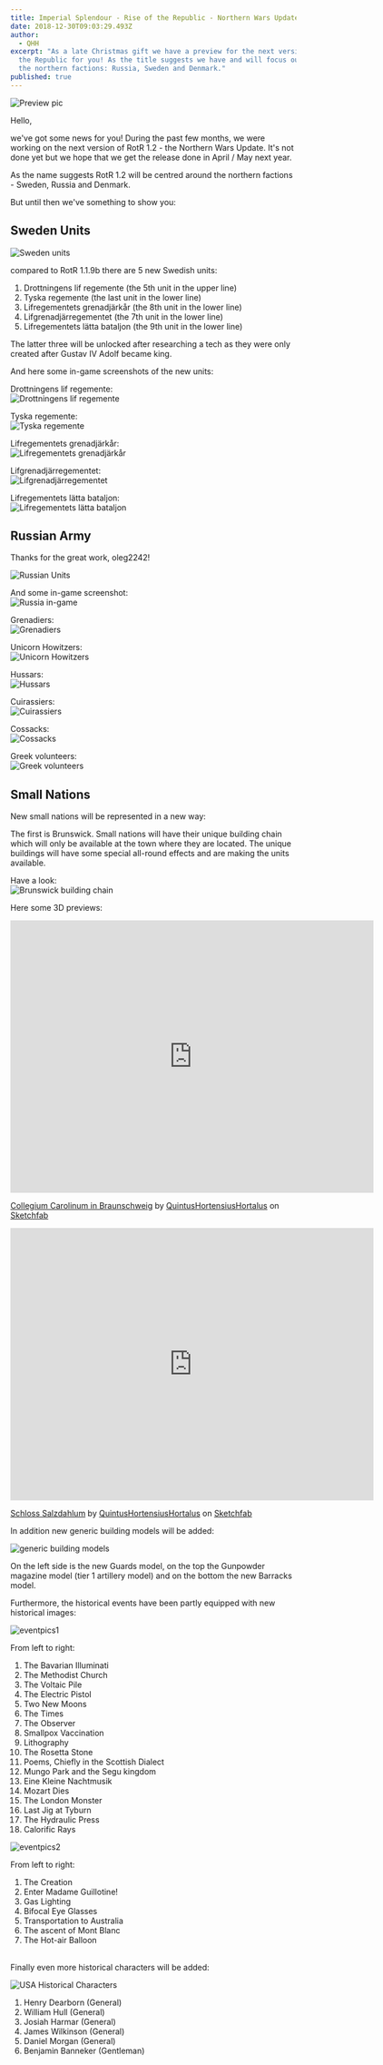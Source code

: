 ```yaml
---
title: Imperial Splendour - Rise of the Republic - Northern Wars Update Preview
date: 2018-12-30T09:03:29.493Z
author:
  - QHH
excerpt: "As a late Christmas gift we have a preview for the next version of the Rise of
  the Republic for you! As the title suggests we have and will focus our work on
  the northern factions: Russia, Sweden and Denmark."
published: true
---
```

![Preview pic](https://steamuserimages-a.akamaihd.net/ugc/960854969911751893/AC90EDDDA5EF41ABC2AB515FAADD518A6E09053C/)

Hello,

we've got some news for you! During the past few months, we were working on the next version of RotR 1.2 - the Northern Wars Update. It's not done yet but we hope that we get the release done in April / May next year.

As the name suggests RotR 1.2 will be centred around the northern factions - Sweden, Russia and Denmark.

But until then we've something to show you:

## Sweden Units

![Sweden units](https://steamuserimages-a.akamaihd.net/ugc/963105434335135943/188FCE2F0D0AA64DF698FF96B396E9008AD9059B/)

compared to RotR 1.1.9b there are 5 new Swedish units:

1. Drottningens lif regemente (the 5th unit in the upper line)
2. Tyska regemente (the last unit in the lower line)
3. Lifregementets grenadjärkår (the 8th unit in the lower line)
4. Lifgrenadjärregementet (the 7th unit in the lower line)
5. Lifregementets lätta bataljon (the 9th unit in the lower line)

The latter three will be unlocked after researching a tech as they were only created after Gustav IV Adolf became king.

And here some in-game screenshots of the new units:

Drottningens lif regemente:  
![Drottningens lif regemente](https://steamuserimages-a.akamaihd.net/ugc/963105290823762394/CEA42E4707AF22CB66D5BCA2A35944FFE7CED88F/)

Tyska regemente:  
![Tyska regemente](https://steamuserimages-a.akamaihd.net/ugc/963105290823761448/10C25760E91763AB1B7CFAFBEA9C7C921C7D9736/)

Lifregementets grenadjärkår:  
![Lifregementets grenadjärkår](https://steamuserimages-a.akamaihd.net/ugc/963105290823764423/C6D442AA860578C9E5B152F5C574E26A9A6D533F/)

Lifgrenadjärregementet:  
![Lifgrenadjärregementet](https://steamuserimages-a.akamaihd.net/ugc/963105290823763672/00540A61BAACEF551A55A6501FAFC40A815A15AB/)

Lifregementets lätta bataljon:  
![Lifregementets lätta bataljon](https://steamuserimages-a.akamaihd.net/ugc/963105290823759791/CB2A295E62BD166C55EC9C3624F3B50E5F2828BA/)

## Russian Army

Thanks for the great work, oleg2242!

![Russian Units](https://image.noelshack.com/fichiers/2018/38/6/1537630922-isrussiaicons.png)

And some in-game screenshot:  
![Russia in-game](https://steamuserimages-a.akamaihd.net/ugc/961978797807209204/74D2110BD54FDB7D1B9C41547F3A90B1DEABB62E/)

Grenadiers:  
![Grenadiers](https://media.moddb.com/images/mods/1/21/20800/Russia_Grenadiers.png)

Unicorn Howitzers:  
![Unicorn Howitzers](https://media.moddb.com/images/mods/1/21/20800/Russia_Unicorns.png)

Hussars:  
![Hussars](https://media.moddb.com/images/mods/1/21/20800/Russia_Hussars.png)

Cuirassiers:  
![Cuirassiers](https://media.moddb.com/images/mods/1/21/20800/Russia_Cuirassiers.png)

Cossacks:  
![Cossacks](https://media.moddb.com/images/mods/1/21/20800/Russia_Cossacks.png)

Greek volunteers:  
![Greek volunteers](https://media.moddb.com/images/mods/1/21/20800/Russia_Greeks.png)

## Small Nations

New small nations will be represented in a new way:

The first is Brunswick. Small nations will have their unique building chain which will only be available at the town where they are located. The unique buildings will have some special all-round effects and are making the units available.

Have a look:  
![Brunswick building chain](https://steamuserimages-a.akamaihd.net/ugc/970975363871015449/5A1580521812FD0077031C56B4B0D8BF7DA0CE36/)

Here some 3D previews:

<iframe width="640" height="480" src="https://sketchfab.com/models/733080a5630a4ee2b765aeb22b8b5233/embed" frameborder="0" allow="autoplay; fullscreen; vr" mozallowfullscreen="true" webkitallowfullscreen="true"></iframe>  

[Collegium Carolinum in Braunschweig](https://sketchfab.com/models/733080a5630a4ee2b765aeb22b8b5233) by [QuintusHortensiusHortalus](https://sketchfab.com/QuintusHortensiusHortalus) on [Sketchfab](https://sketchfab.com)


<iframe width="640" height="480" src="https://sketchfab.com/models/9212073514a74215abe129e06be1bb83/embed" frameborder="0" allow="autoplay; fullscreen; vr" mozallowfullscreen="true" webkitallowfullscreen="true"></iframe>

[Schloss Salzdahlum](https://sketchfab.com/models/9212073514a74215abe129e06be1bb83) by [QuintusHortensiusHortalus](https://sketchfab.com/QuintusHortensiusHortalus) on [Sketchfab](https://sketchfab.com)


In addition new generic building models will be added:

![generic building models](https://steamuserimages-a.akamaihd.net/ugc/960855423685571474/F013492EC6A1047AA96B386C0981B0278BF3CED4/)

On the left side is the new Guards model, on the top the Gunpowder magazine model (tier 1 artillery model) and on the bottom the new Barracks model.

Furthermore, the historical events have been partly equipped with new historical images:

![eventpics1](https://steamuserimages-a.akamaihd.net/ugc/963105434335146901/7369230EB944F48BBDD98757D1B66B0D6F07003D/)

From left to right:

1. The Bavarian Illuminati
2. The Methodist Church
3. The Voltaic Pile
4. The Electric Pistol
5. Two New Moons
6. The Times
7. The Observer
8. Smallpox Vaccination
9. Lithography
10. The Rosetta Stone
11. Poems, Chiefly in the Scottish Dialect
12. Mungo Park and the Segu kingdom
13. Eine Kleine Nachtmusik
14. Mozart Dies
15. The London Monster
16. Last Jig at Tyburn
17. The Hydraulic Press
18. Calorific Rays

![eventpics2](https://steamuserimages-a.akamaihd.net/ugc/963105434335152142/12394FFFCAAD928ADEB1FAE928ECB69BABD3085C/)

From left to right:

1. The Creation
2. Enter Madame Guillotine!
3. Gas Lighting
4. Bifocal Eye Glasses
5. Transportation to Australia
6. The ascent of Mont Blanc
7. The Hot-air Balloon

<br>Finally even more historical characters will be added:

![USA Historical Characters](https://steamuserimages-a.akamaihd.net/ugc/960854969909210039/9F120ACC6A74D39CDD9EFE1A566FFE2E7BF3D67D/)

1. Henry Dearborn (General)
2. William Hull (General)
3. Josiah Harmar (General)
4. James Wilkinson (General)
5. Daniel Morgan (General)
6. Benjamin Banneker (Gentleman)
